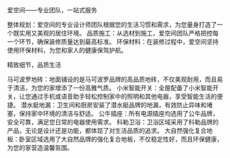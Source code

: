 爱空间——专业团队，一站式服务

整体规划：爱空间的专业设计师团队根据您的生活习惯和需求，为您量身打造了一个既实用又美观的居住环境。
品质施工：从选材到施工，爱空间团队严格把控每一个环节，确保装修质量达到最高标准。
环保材料：在装修过程中，爱空间坚持使用环保材料，为您和家人的健康保驾护航。

精致细节，品质生活

马可波罗地砖：地面铺设的是马可波罗品牌的高品质地砖，不仅美观耐用，而且易于清洁，为您的家增添了一份高雅气质。
小米智能开关：全屋配备了小米智能开关，让您通过手机或语音助手轻松控制家中的照明和其他电器，享受智能生活的便捷。
潜水艇地漏：卫生间和厨房安装了潜水艇品牌的地漏，有效防止异味和堵塞，保持家中环境的清洁与舒适。
公牛插座：所有电源插座均选用了公牛品牌，安全可靠，满足您日常的电器使用需求。
科勒卫浴：卫浴区域采用了科勒品牌的产品，无论是设计还是功能，都体现了对生活品质的追求。
大自然强化复合地板：卧室区域选用了大自然品牌的强化复合地板，不仅稳定性好，而且环保健康，为您的家营造温馨氛围。
